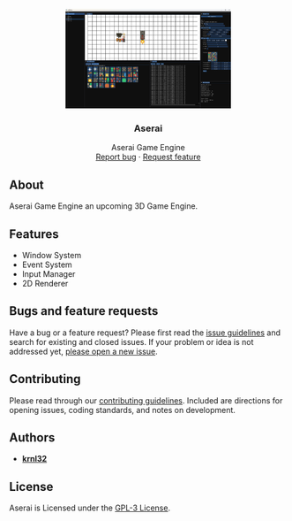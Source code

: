 <p align="center">
  <a href="https://aserai.com/">
    <img src="Resources/Branding/AseraiBannerSmall.png" alt="Logo" width=300 height=180>
  </a>

  <h3 align="center">Aserai</h3>

  <p align="center">
    Aserai Game Engine
    <br>
    <a href="https://github.com/krnl32/Aserai/issues/new?labels=bug">Report bug</a>
    ·
    <a href="https://github.com/krnl32/Aserai/issues/new?labels=feature">Request feature</a>
  </p>
</p>

## About

Aserai Game Engine an upcoming 3D Game Engine.

## Features

- Window System
- Event System
- Input Manager
- 2D Renderer

## Bugs and feature requests

Have a bug or a feature request? Please first read the [issue guidelines](https://github.com/krnl32/Aserai/blob/master/CONTRIBUTING.md) and search for existing and closed issues. If your problem or idea is not addressed yet, [please open a new issue](https://github.com/krnl32/Aserai/issues/new).

## Contributing

Please read through our [contributing guidelines](https://github.com/krnl32/Aserai/blob/master/CONTRIBUTING.md). Included are directions for opening issues, coding standards, and notes on development.
## Authors

- [**krnl32**](https://github.com/krnl32)

## License

Aserai is Licensed under the [GPL-3 License](https://github.com/krnl32/Aserai/blob/master/COPYING.txt).
